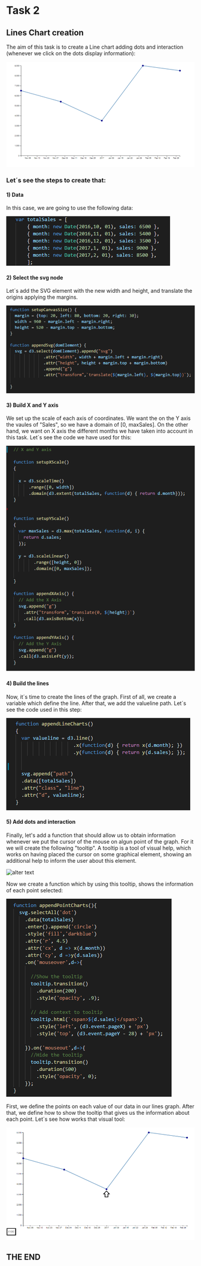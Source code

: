 # Task 2

## Lines Chart creation

The aim of this task is to create a Line chart adding dots and interaction (whenever we click on the dots display information):

![alt text](https://github.com/Chopinantonio/Modulo-07----Tarea-2/blob/master/Pictures/completedgraph.png)

### Let´s see the steps to create that:

#### 1) Data

In this case, we are going to use the following data:

![alt text](https://github.com/Chopinantonio/Modulo-07----Tarea-2/blob/master/Pictures/data.png)


#### 2) Select the svg node

Let´s add the SVG element with the new width and height, and translate the origins applying the margins.

![alt text](https://github.com/Chopinantonio/Modulo-07----Tarea-2/blob/master/Pictures/svgnode.png)

#### 3) Build X and Y axis

We set up the scale of each axis of coordinates. We want the on the Y axis the vaules of "Sales", so we have a domain of [0, maxSales]. On the other hand, we want on X axis the different months we have taken into account in this task. Let´s see the code we have used for this:

![alter text](https://github.com/Chopinantonio/Modulo-07----Tarea-2/blob/master/Pictures/axisXY.png)

#### 4) Build the lines

Now, it´s time to create the lines of the graph. First of all, we create a variable which define the line. After that, we add the valueline path. Let´s see the code used in this step:

![alter text](https://github.com/Chopinantonio/Modulo-07----Tarea-2/blob/master/Pictures/lines.png)

#### 5) Add dots and interaction

Finally, let's add a function that should allow us to obtain information whenever we put the cursor of the mouse on algun point of the graph. For it we will create the following "tooltip". A tooltip is a tool of visual help, which works on having placed the cursor on some graphical element, showing an additional help to inform the user about this element.

![alter text](https://github.com/Chopinantonio/Modulo-07----Tarea-2/blob/master/Pictures/tooltip.pn)


Now we create a function which by using this tooltip, shows the information of each point selected:

![alter text](https://github.com/Chopinantonio/Modulo-07----Tarea-2/blob/master/Pictures/mouse.png)

First, we define the points on each value of our data in our lines graph. After that, we define how to show the tooltip that gives us the information about each point. Let´s see how works that visual tool:

![alter text](https://github.com/Chopinantonio/Modulo-07----Tarea-2/blob/master/Pictures/mouseover.png)


## THE END
